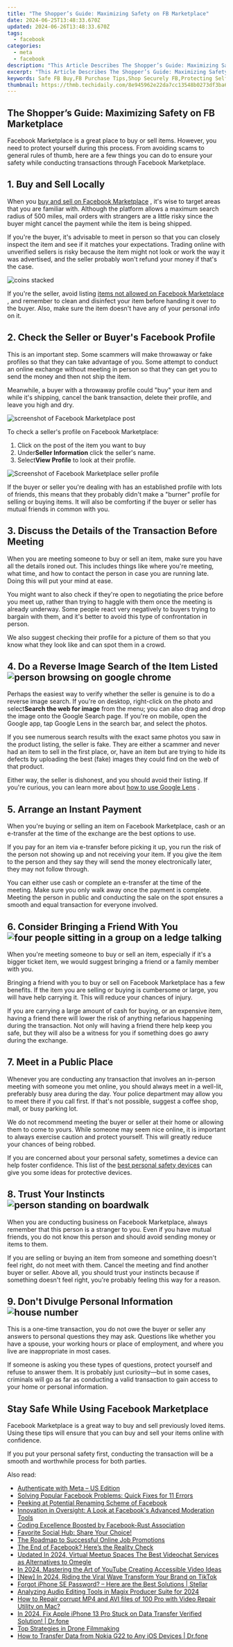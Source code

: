 ```yaml
---
title: "The Shopper’s Guide: Maximizing Safety on FB Marketplace"
date: 2024-06-25T13:48:33.670Z
updated: 2024-06-26T13:48:33.670Z
tags:
  - facebook
categories:
  - meta
  - facebook
description: "This Article Describes The Shopper’s Guide: Maximizing Safety on FB Marketplace"
excerpt: "This Article Describes The Shopper’s Guide: Maximizing Safety on FB Marketplace"
keywords: Safe FB Buy,FB Purchase Tips,Shop Securely FB,Protecting Self-FB,Markets Safety Guide,FB Market Risk,Secure Shopping FB
thumbnail: https://thmb.techidaily.com/8e945962e22da7cc13548b0273df3ba622849bedca30e5d0f04cb4a458929e39.jpg
---
```


## The Shopper’s Guide: Maximizing Safety on FB Marketplace

 Facebook Marketplace is a great place to buy or sell items. However, you need to protect yourself during this process. From avoiding scams to general rules of thumb, here are a few things you can do to ensure your safety while conducting transactions through Facebook Marketplace.

## 1\. Buy and Sell Locally

 When you [buy and sell on Facebook Marketplace](https://www.makeuseof.com/what-is-facebook-marketplace/) , it's wise to target areas that you are familiar with. Although the platform allows a maximum search radius of 500 miles, mail orders with strangers are a little risky since the buyer might cancel the payment while the item is being shipped.

 If you're the buyer, it's advisable to meet in person so that you can closely inspect the item and see if it matches your expectations. Trading online with unverified sellers is risky because the item might not look or work the way it was advertised, and the seller probably won't refund your money if that's the case.

![coins stacked](https://static1.makeuseofimages.com/wordpress/wp-content/uploads/2020/11/Stacked-Coins.jpg)

 If you're the seller, avoid listing [items not allowed on Facebook Marketplace](https://www.facebook.com/policies%5Fcenter/commerce) , and remember to clean and disinfect your item before handing it over to the buyer. Also, make sure the item doesn't have any of your personal info on it.

## 2\. Check the Seller or Buyer's Facebook Profile

 This is an important step. Some scammers will make throwaway or fake profiles so that they can take advantage of you. Some attempt to conduct an online exchange without meeting in person so that they can get you to send the money and then not ship the item.

 Meanwhile, a buyer with a throwaway profile could "buy" your item and while it's shipping, cancel the bank transaction, delete their profile, and leave you high and dry.

![screenshot of Facebook Marketplace post](https://static1.makeuseofimages.com/wordpress/wp-content/uploads/2020/11/Screenshot-Facebook-Marketplace-Post.jpg)

To check a seller's profile on Facebook Marketplace:

1. Click on the post of the item you want to buy
2. Under**Seller Information** click the seller's name.
3. Select**View Profile** to look at their profile.

![Screenshot of Facebook Marketplace seller profile](https://static1.makeuseofimages.com/wordpress/wp-content/uploads/2020/11/Screenshot-Facebook-Marketplace-Seller-Profile.jpg)

 If the buyer or seller you're dealing with has an established profile with lots of friends, this means that they probably didn't make a "burner" profile for selling or buying items. It will also be comforting if the buyer or seller has mutual friends in common with you.

## 3\. Discuss the Details of the Transaction Before Meeting

 When you are meeting someone to buy or sell an item, make sure you have all the details ironed out. This includes things like where you're meeting, what time, and how to contact the person in case you are running late. Doing this will put your mind at ease.

 You might want to also check if they're open to negotiating the price before you meet up, rather than trying to haggle with them once the meeting is already underway. Some people react very negatively to buyers trying to bargain with them, and it's better to avoid this type of confrontation in person.

 We also suggest checking their profile for a picture of them so that you know what they look like and can spot them in a crowd.

## 4\. Do a Reverse Image Search of the Item Listed ![person browsing on google chrome](https://static1.makeuseofimages.com/wordpress/wp-content/uploads/2022/10/person-browsing-on-google-chrome.jpg)

 Perhaps the easiest way to verify whether the seller is genuine is to do a reverse image search. If you're on desktop, right-click on the photo and select**Search the web for image** from the menu; you can also drag and drop the image onto the Google Search page. If you're on mobile, open the Google app, tap Google Lens in the search bar, and select the photos.

 If you see numerous search results with the exact same photos you saw in the product listing, the seller is fake. They are either a scammer and never had an item to sell in the first place, or, have an item but are trying to hide its defects by uploading the best (fake) images they could find on the web of that product.

 Either way, the seller is dishonest, and you should avoid their listing. If you're curious, you can learn more about [how to use Google Lens](https://www.makeuseof.com/tag/google-lens/) .

## 5\. Arrange an Instant Payment

 When you're buying or selling an item on Facebook Marketplace, cash or an e-transfer at the time of the exchange are the best options to use.

 If you pay for an item via e-transfer before picking it up, you run the risk of the person not showing up and not receiving your item. If you give the item to the person and they say they will send the money electronically later, they may not follow through.

 You can either use cash or complete an e-transfer at the time of the meeting. Make sure you only walk away once the payment is complete. Meeting the person in public and conducting the sale on the spot ensures a smooth and equal transaction for everyone involved.

## 6\. Consider Bringing a Friend With You ![four people sitting in a group on a ledge talking](https://static1.makeuseofimages.com/wordpress/wp-content/uploads/2021/11/MUO--four-people-in-a-group.jpg)

 When you're meeting someone to buy or sell an item, especially if it's a bigger ticket item, we would suggest bringing a friend or a family member with you.

 Bringing a friend with you to buy or sell on Facebook Marketplace has a few benefits. If the item you are selling or buying is cumbersome or large, you will have help carrying it. This will reduce your chances of injury.

 If you are carrying a large amount of cash for buying, or an expensive item, having a friend there will lower the risk of anything nefarious happening during the transaction. Not only will having a friend there help keep you safe, but they will also be a witness for you if something does go awry during the exchange.

## 7\. Meet in a Public Place

 Whenever you are conducting any transaction that involves an in-person meeting with someone you met online, you should always meet in a well-lit, preferably busy area during the day. Your police department may allow you to meet there if you call first. If that's not possible, suggest a coffee shop, mall, or busy parking lot.

 We do not recommend meeting the buyer or seller at their home or allowing them to come to yours. While someone may seem nice online, it is important to always exercise caution and protect yourself. This will greatly reduce your chances of being robbed.

 If you are concerned about your personal safety, sometimes a device can help foster confidence. This list of the [best personal safety devices](https://www.makeuseof.com/tag/best-personal-safety-alarms/) can give you some ideas for protective devices.

## 8\. Trust Your Instincts ![person standing on boardwalk](https://static1.makeuseofimages.com/wordpress/wp-content/uploads/2020/11/Person-Standing-Alone-On-Boardwalk.jpg)

 When you are conducting business on Facebook Marketplace, always remember that this person is a stranger to you. Even if you have mutual friends, you do not know this person and should avoid sending money or items to them.

 If you are selling or buying an item from someone and something doesn't feel right, do not meet with them. Cancel the meeting and find another buyer or seller. Above all, you should trust your instincts because if something doesn't feel right, you're probably feeling this way for a reason.

## 9\. Don't Divulge Personal Information ![house number](https://static1.makeuseofimages.com/wordpress/wp-content/uploads/2020/11/Black-House-Number-Fourty-Four.jpg)

 This is a one-time transaction, you do not owe the buyer or seller any answers to personal questions they may ask. Questions like whether you have a spouse, your working hours or place of employment, and where you live are inappropriate in most cases.

 If someone is asking you these types of questions, protect yourself and refuse to answer them. It is probably just curiosity—but in some cases, criminals will go as far as conducting a valid transaction to gain access to your home or personal information.

## Stay Safe While Using Facebook Marketplace

 Facebook Marketplace is a great way to buy and sell previously loved items. Using these tips will ensure that you can buy and sell your items online with confidence.

 If you put your personal safety first, conducting the transaction will be a smooth and worthwhile process for both parties.


<ins class="adsbygoogle"
     style="display:block"
     data-ad-format="autorelaxed"
     data-ad-client="ca-pub-7571918770474297"
     data-ad-slot="1223367746"></ins>



<ins class="adsbygoogle"
     style="display:block"
     data-ad-client="ca-pub-7571918770474297"
     data-ad-slot="8358498916"
     data-ad-format="auto"
     data-full-width-responsive="true"></ins>

<span class="atpl-alsoreadstyle">Also read:</span>
<div><ul>
<li><a href="https://facebook.techidaily.com/authenticate-with-meta-us-edition/"><u>Authenticate with Meta – US Edition</u></a></li>
<li><a href="https://facebook.techidaily.com/solving-popular-facebook-problems-quick-fixes-for-11-errors/"><u>Solving Popular Facebook Problems: Quick Fixes for 11 Errors</u></a></li>
<li><a href="https://facebook.techidaily.com/peeking-at-potential-renaming-scheme-of-facebook/"><u>Peeking at Potential Renaming Scheme of Facebook</u></a></li>
<li><a href="https://facebook.techidaily.com/innovation-in-oversight-a-look-at-facebooks-advanced-moderation-tools/"><u>Innovation in Oversight: A Look at Facebook's Advanced Moderation Tools</u></a></li>
<li><a href="https://facebook.techidaily.com/coding-excellence-boosted-by-facebook-rust-association/"><u>Coding Excellence Boosted by Facebook-Rust Association</u></a></li>
<li><a href="https://facebook.techidaily.com/1719151494245-favorite-social-hub-share-your-choice/"><u>Favorite Social Hub: Share Your Choice!</u></a></li>
<li><a href="https://facebook.techidaily.com/the-roadmap-to-successful-online-job-promotions/"><u>The Roadmap to Successful Online Job Promotions</u></a></li>
<li><a href="https://facebook.techidaily.com/the-end-of-facebook-heres-the-reality-check/"><u>The End of Facebook? Here’s the Reality Check</u></a></li>
<li><a href="https://audio-shaping.techidaily.com/updated-in-2024-virtual-meetup-spaces-the-best-videochat-services-as-alternatives-to-omegle/"><u>Updated In 2024, Virtual Meetup Spaces The Best Videochat Services as Alternatives to Omegle</u></a></li>
<li><a href="https://youtube-data.techidaily.com/24-mastering-the-art-of-youtube-creating-accessible-video-ideas/"><u>In 2024, Mastering the Art of YouTube  Creating Accessible Video Ideas</u></a></li>
<li><a href="https://tiktok-clips.techidaily.com/new-in-2024-riding-the-viral-wave-transform-your-brand-on-tiktok/"><u>[New] In 2024, Riding the Viral Wave  Transform Your Brand on TikTok</u></a></li>
<li><a href="https://phone-solutions.techidaily.com/forgot-iphone-se-password-here-are-the-best-solutions-stellar-by-stellar-data-recovery-ios-iphone-data-recovery/"><u>Forgot iPhone SE Password? – Here are the Best Solutions | Stellar</u></a></li>
<li><a href="https://vp-tips.techidaily.com/analyzing-audio-editing-tools-in-magix-producer-suite-for-2024/"><u>Analyzing Audio Editing Tools in Magix Producer Suite for 2024</u></a></li>
<li><a href="https://blog-min.techidaily.com/how-to-repair-corrupt-mp4-and-avi-files-of-100-pro-with-video-repair-utility-on-mac-by-stellar-video-repair-mobile-video-repair/"><u>How to Repair corrupt MP4 and AVI files of 100 Pro with Video Repair Utility on Mac?</u></a></li>
<li><a href="https://iphone-transfer.techidaily.com/in-2024-fix-apple-iphone-13-pro-stuck-on-data-transfer-verified-solution-drfone-by-drfone-transfer-from-ios/"><u>In 2024, Fix Apple iPhone 13 Pro Stuck on Data Transfer Verified Solution! | Dr.fone</u></a></li>
<li><a href="https://extra-tips.techidaily.com/top-strategies-in-drone-filmmaking/"><u>Top Strategies in Drone Filmmaking</u></a></li>
<li><a href="https://android-transfer.techidaily.com/how-to-transfer-data-from-nokia-g22-to-any-ios-devices-drfone-by-drfone-transfer-from-android-transfer-from-android/"><u>How to Transfer Data from Nokia G22 to Any iOS Devices | Dr.fone</u></a></li>
</ul></div>
